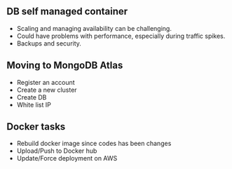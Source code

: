 ## DB self managed container
  - Scaling and managing availability can be challenging.
  - Could have problems with performance, especially during traffic spikes.
  - Backups and security.

## Moving to MongoDB Atlas
  - Register an account
  - Create a new cluster
  - Create DB
  - White list IP

## Docker tasks
  - Rebuild docker image since codes has been changes
  - Upload/Push to Docker hub
  - Update/Force deployment on AWS